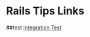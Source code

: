 # Rails Tips Links

##test
[Integration Test](https://railstutorial.jp/chapters/filling_in_the_layout?version=6.0#sec-layout_link_tests)

